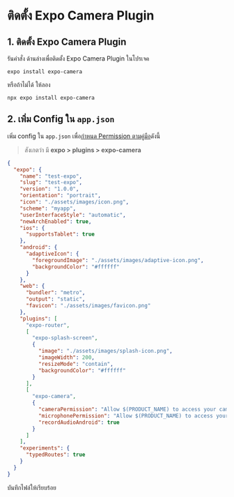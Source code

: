 
# ติดตั้ง Expo Camera Plugin

## 1. ติดตั้ง Expo Camera Plugin

รันคำสั่ง ด้านล่างเพื่อติดตั้ง Expo Camera Plugin ในโปรเจค

```
expo install expo-camera 
```
หรือถ้าไม่ได้ ให้ลอง

```
npx expo install expo-camera    
```

## 2. เพิ่ม Config ใน `app.json`

เพิ่ม config ใน `app.json` เพื่อ[กำหนด Permission ตามคู่มือ](https://docs.expo.dev/versions/v51.0.0/sdk/camera/#example-appjson-with-config-plugin)ดังนี้

> สังเกตว่า มี **expo > plugins > expo-camera**

```json
{
  "expo": {
    "name": "test-expo",
    "slug": "test-expo",
    "version": "1.0.0",
    "orientation": "portrait",
    "icon": "./assets/images/icon.png",
    "scheme": "myapp",
    "userInterfaceStyle": "automatic",
    "newArchEnabled": true,
    "ios": {
      "supportsTablet": true
    },
    "android": {
      "adaptiveIcon": {
        "foregroundImage": "./assets/images/adaptive-icon.png",
        "backgroundColor": "#ffffff"
      }
    },
    "web": {
      "bundler": "metro",
      "output": "static",
      "favicon": "./assets/images/favicon.png"
    },
    "plugins": [
      "expo-router",
      [
        "expo-splash-screen",
        {
          "image": "./assets/images/splash-icon.png",
          "imageWidth": 200,
          "resizeMode": "contain",
          "backgroundColor": "#ffffff"
        }
      ],
      [
        "expo-camera",
        {
          "cameraPermission": "Allow $(PRODUCT_NAME) to access your camera",
          "microphonePermission": "Allow $(PRODUCT_NAME) to access your microphone",
          "recordAudioAndroid": true
        }
      ]
    ],
    "experiments": {
      "typedRoutes": true
    }
  }
}
```

บันทึกไฟล์ให้เรียบร้อย
